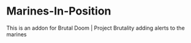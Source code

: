 # Marines-In-Position
This is an addon for Brutal Doom | Project Brutality adding alerts to the marines 
